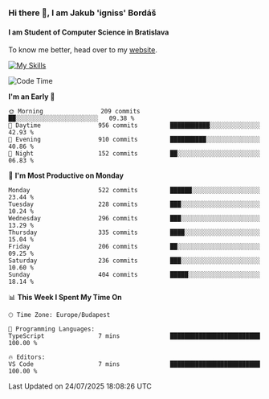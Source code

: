 ### Hi there 👋, I am Jakub 'igniss' Bordáš

#### I am Student of Computer Science in Bratislava
To know me better, head over to my [website](https://bordas.sk).

[![My Skills](https://skillicons.dev/icons?i=js,typescript,html,css,figma,svelte,vue,next,postgresql,nest,express,nodejs)](https://bordas.sk)


<!--START_SECTION:waka-->
![Code Time](http://img.shields.io/badge/Code%20Time-1%2C996%20hrs%2034%20mins-blue)

**I'm an Early 🐤** 

```text
🌞 Morning                209 commits         ██░░░░░░░░░░░░░░░░░░░░░░░   09.38 % 
🌆 Daytime                956 commits         ███████████░░░░░░░░░░░░░░   42.93 % 
🌃 Evening                910 commits         ██████████░░░░░░░░░░░░░░░   40.86 % 
🌙 Night                  152 commits         ██░░░░░░░░░░░░░░░░░░░░░░░   06.83 % 
```
📅 **I'm Most Productive on Monday** 

```text
Monday                   522 commits         ██████░░░░░░░░░░░░░░░░░░░   23.44 % 
Tuesday                  228 commits         ███░░░░░░░░░░░░░░░░░░░░░░   10.24 % 
Wednesday                296 commits         ███░░░░░░░░░░░░░░░░░░░░░░   13.29 % 
Thursday                 335 commits         ████░░░░░░░░░░░░░░░░░░░░░   15.04 % 
Friday                   206 commits         ██░░░░░░░░░░░░░░░░░░░░░░░   09.25 % 
Saturday                 236 commits         ███░░░░░░░░░░░░░░░░░░░░░░   10.60 % 
Sunday                   404 commits         █████░░░░░░░░░░░░░░░░░░░░   18.14 % 
```


📊 **This Week I Spent My Time On** 

```text
🕑︎ Time Zone: Europe/Budapest

💬 Programming Languages: 
TypeScript               7 mins              █████████████████████████   100.00 % 

🔥 Editors: 
VS Code                  7 mins              █████████████████████████   100.00 % 
```


 Last Updated on 24/07/2025 18:08:26 UTC
<!--END_SECTION:waka-->
